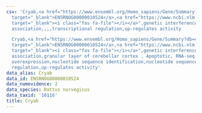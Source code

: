 ```yaml
---
csv: 'Cryab,<a href="https://www.ensembl.org/Homo_sapiens/Gene/Summary?db=core;g=ENSRNOG00000010524"
  target="_blank">ENSRNOG00000010524</a>,<a href="https://www.ncbi.nlm.nih.gov/pubmed/27194715"
  target="_blank"><i class="fas fa-file"></i></a>",genetic interference,functional
  association,,,,transcriptional regulation,up-regulates activity

  Cryab,<a href="https://www.ensembl.org/Homo_sapiens/Gene/Summary?db=core;g=ENSRNOG00000010524"
  target="_blank">ENSRNOG00000010524</a>,<a href="https://www.ncbi.nlm.nih.gov/pubmed/30467350"
  target="_blank"><i class="fas fa-file"></i></a>",genetic interference,functional
  association,granular layer of cerebellar cortex , Apoptotic, RNA-seq assay, hsf-1
  overexpression,nucleotide sequence identification,nucleotide sequence identification,transcriptional
  regulation,up-regulates activity'
data_alias: Cryab
data_id: ENSRNOG00000010524
data_numevidence: 2
data_species: Rattus norvegicus
data_taxid: '10116'
title: Cryab
---
```

